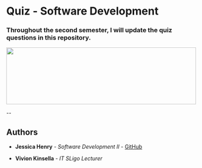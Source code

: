 # Quiz  - Software Development 

### Throughout the second semester, I will update the quiz questions in this repository.

<p aling="center">
<a>
<img src="https://opencourses.itsligo.ie/pluginfile.php/38887/course/summary/IT%20Sligo%20Logo.jpg" height="150px" width="500px">
</a>
</p>

--

## Authors

* **Jessica Henry** - *Software Development II* - [GitHub](https://github.com/henry-jessica)

* **Vivion Kinsella** -  *IT SLigo Lecturer* 

